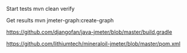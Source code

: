 
Start tests mvn clean verify

Get results mvn jmeter-graph:create-graph 

https://github.com/djangofan/java-jmeter/blob/master/build.gradle

https://github.com/lithiumtech/mineraloil-jmeter/blob/master/pom.xml
